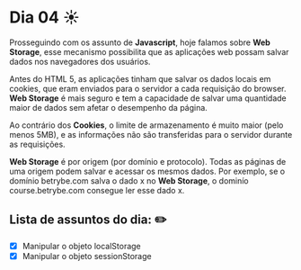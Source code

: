 # Dia 04 ☀️

Prosseguindo com os assunto de **Javascript**, hoje falamos sobre **Web Storage**, esse mecanismo possibilita que as aplicações web possam salvar dados nos navegadores dos usuários.

Antes do HTML 5, as aplicações tinham que salvar os dados locais em cookies, que eram enviados para o servidor a cada requisição do browser. **Web Storage** é mais seguro e tem a capacidade de salvar uma quantidade maior de dados sem afetar o desempenho da página.

Ao contrário dos **Cookies**, o limite de armazenamento é muito maior (pelo menos 5MB), e as informações não são transferidas para o servidor durante as requisições.

**Web Storage** é por origem (por domínio e protocolo). Todas as páginas de uma origem podem salvar e acessar os mesmos dados. Por exemplo, se o domínio betrybe.com salva o dado x no **Web Storage**, o dominío course.betrybe.com consegue ler esse dado x.

## Lista de assuntos do dia: ✏️

- [x] Manipular o objeto localStorage
- [x] Manipular o objeto sessionStorage
